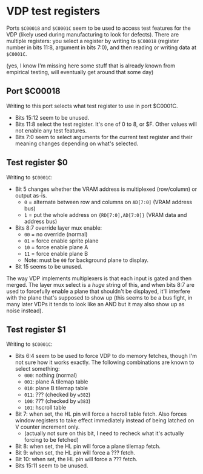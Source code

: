 # VDP test registers

Ports `$C00018` and `$C0001C` seem to be used to access test features for the VDP (likely used during manufacturing to look for defects). There are multiple registers: you select a register by writing to `$C00018` (register number in bits 11:8, argument in bits 7:0), and then reading or writing data at `$C0001C`.

(yes, I know I'm missing here some stuff that is already known from empirical testing, will eventually get around that some day)

## Port $C00018

Writing to this port selects what test register to use in port $C0001C.

- Bits 15:12 seem to be unused.
- Bits 11:8 select the test register. It's one of 0 to 8, or $F. Other values will not enable any test features.
- Bits 7:0 seem to select arguments for the current test register and their meaning changes depending on what's selected.

## Test register $0

Writing to `$C0001C`:

* Bit 5 changes whether the VRAM address is multiplexed (row/column) or output as-is.
    - `0` = alternate between row and columns on `AD[7:0]` (VRAM address bus)
    - `1` = put the whole address on `{RD[7:0],AD[7:0]}` (VRAM data and address bus)
* Bits 8:7 override layer mux enable:
    - `00` = no override (normal)
    - `01` = force enable sprite plane
    - `10` = force enable plane A
    - `11` = force enable plane B
    - Note: must be `00` for background plane to display.
* Bit 15 seems to be unused.

The way VDP implements multiplexers is that each input is gated and then merged. The layer mux select is a _huge_ string of this, and when bits 8:7 are used to forcefully enable a plane that shouldn't be displayed, it'll interfere with the plane that's supposed to show up (this seems to be a bus fight, in many later VDPs it tends to look like an AND but it may also show up as noise instead).

## Test register $1

Writing to `$C0001C`:

* Bits 6:4 seem to be used to force VDP to do memory fetches, though I'm not sure how it works exactly. The following combinations are known to select something:
  - `000`: nothing (normal)
  - `001`: plane A tilemap table
  - `010`: plane B tilemap table
  - `011`: ??? (checked by `w382`)
  - `100`: ??? (checked by `w383`)
  - `101`: hscroll table
* Bit 7: when set, the HL pin will force a hscroll table fetch. Also forces window registers to take effect immediately instead of being latched on V counter increment only.
    - (actually not sure on this bit, I need to recheck what it's actually forcing to be fetched)
* Bit 8: when set, the HL pin will force a plane tilemap fetch.
* Bit 9: when set, the HL pin will force a ??? fetch.
* Bit 10: when set, the HL pin will force a ??? fetch.
* Bits 15:11 seem to be unused.
